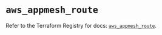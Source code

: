# `aws_appmesh_route`

Refer to the Terraform Registry for docs: [`aws_appmesh_route`](https://registry.terraform.io/providers/hashicorp/aws/5.54.1/docs/resources/appmesh_route).
